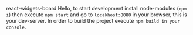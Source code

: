 react-widgets-board
Hello, to start development install node-modules (`npm i`) then execute `npm start` and go to `locakhost:8080` in your browser, this is your dev-server. In order to build the project execute `npm build in your console`.